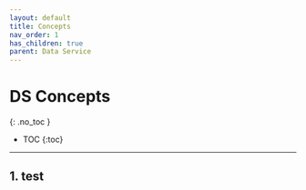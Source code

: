 ```yaml
---
layout: default
title: Concepts
nav_order: 1
has_children: true
parent: Data Service
---
```


# DS Concepts
{: .no_toc }

- TOC
{:toc}

---

## 1. test
